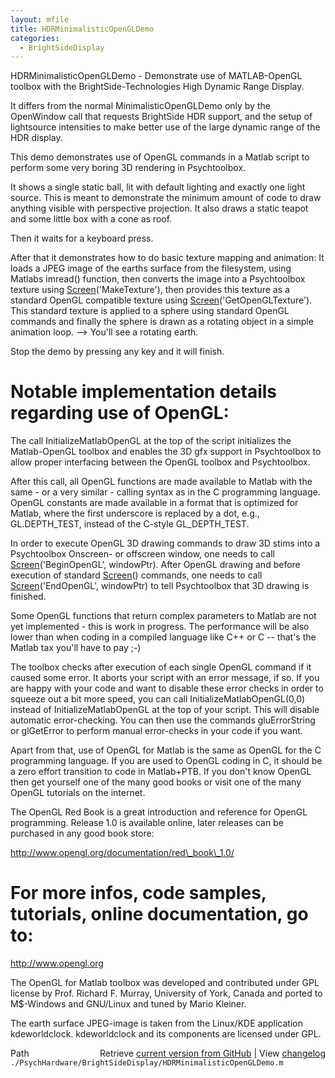 ```yaml
---
layout: mfile
title: HDRMinimalisticOpenGLDemo
categories:
  - BrightSideDisplay
---
```


HDRMinimalisticOpenGLDemo \- Demonstrate use of MATLAB\-OpenGL toolbox with
the BrightSide\-Technologies High Dynamic Range Display.

It differs from the normal MinimalisticOpenGLDemo only by the OpenWindow
call that requests BrightSide HDR support, and the setup of lightsource
intensities to make better use of the large dynamic range of the HDR
display.

This demo demonstrates use of OpenGL commands in a Matlab script to
perform some very boring 3D rendering in Psychtoolbox.

It shows a single static ball, lit with default lighting and exactly one
light source. This is meant to demonstrate the minimum amount of code to
draw anything visible with perspective projection. It also draws a static
teapot and some little box with a cone as roof.

Then it waits for a keyboard press.

After that it demonstrates how to do basic texture mapping and animation:
It loads a JPEG image of the earths surface from the filesystem, using
Matlabs imread\(\) function, then converts the image into a Psychtoolbox
texture using [Screen](/docs/Screen)\('MakeTexture'\), then provides this texture as a
standard OpenGL compatible texture using [Screen](/docs/Screen)\('GetOpenGLTexture'\).
This standard texture is applied to a sphere using standard OpenGL commands
and finally the sphere is drawn as a rotating object in a simple animation
loop. \-\-\> You'll see a rotating earth.

Stop the demo by pressing any key and it will finish.

# Notable implementation details regarding use of OpenGL:

The call InitializeMatlabOpenGL at the top of the script initializes the
Matlab\-OpenGL toolbox and enables the 3D gfx support in Psychtoolbox to
allow proper interfacing between the OpenGL toolbox and Psychtoolbox.

After this call, all OpenGL functions are made available to Matlab with
the same \- or a very similar \- calling syntax as in the C programming
language. OpenGL constants are made available in a format that is optimized
for Matlab, where the first underscore is replaced by a dot, e.g.,
GL.DEPTH\_TEST, instead of the C\-style GL\_DEPTH\_TEST.

In order to execute OpenGL 3D drawing commands to draw 3D stims into a
Psychtoolbox Onscreen\- or offscreen window, one needs to call
[Screen](/docs/Screen)\('BeginOpenGL', windowPtr\). After OpenGL drawing and before
execution of standard [Screen](/docs/Screen)\(\) commands, one needs to call
[Screen](/docs/Screen)\('EndOpenGL', windowPtr\) to tell Psychtoolbox that 3D drawing is
finished.

Some OpenGL functions that return complex parameters to Matlab are not
yet implemented \- this is work in progress. The performance will be also
lower than when coding in a compiled language like C\+\+ or C \-\- that's the
Matlab tax you'll have to pay ;\-\)

The toolbox checks after execution of each single OpenGL command if it
caused some error. It aborts your script with an error message, if so. If
you are happy with your code and want to disable these error checks in
order to squeeze out a bit more speed, you can call
InitializeMatlabOpenGL\(0,0\) instead of InitializeMatlabOpenGL at the top
of your script. This will disable automatic error\-checking. You can then
use the commands gluErrorString or glGetError to perform manual error\-checks
in your code if you want.

Apart from that, use of OpenGL for Matlab is the same as OpenGL for the C
programming language. If you are used to OpenGL coding in C, it should be
a zero effort transition to code in Matlab\+PTB. If you don't know OpenGL
then get yourself one of the many good books or visit one of the many
OpenGL tutorials on the internet.

The OpenGL Red Book is a great introduction and reference for OpenGL
programming. Release 1.0 is available online, later releases can be
purchased in any good book store:

http://www.opengl.org/documentation/red\_book\_1.0/

# For more infos, code samples, tutorials, online documentation, go to:

http://www.opengl.org

The OpenGL for Matlab toolbox was developed and contributed under
GPL license by Prof. Richard F. Murray, University of York, Canada and
ported to M$\-Windows and GNU/Linux and tuned by Mario Kleiner.

The earth surface JPEG\-image is taken from the Linux/KDE application
kdeworldclock. kdeworldclock and its components are licensed under
GPL.


<div class="code_header" style="text-align:right;">
  <span style="float:left;">Path&nbsp;&nbsp;</span> <span class="counter">Retrieve <a href=
  "https://raw.github.com/Psychtoolbox-3/Psychtoolbox-3/beta/./PsychHardware/BrightSideDisplay/HDRMinimalisticOpenGLDemo.m">current version from GitHub</a> | View <a href=
  "https://github.com/Psychtoolbox-3/Psychtoolbox-3/commits/beta/./PsychHardware/BrightSideDisplay/HDRMinimalisticOpenGLDemo.m">changelog</a></span>
</div>
<div class="code">
  <code>./PsychHardware/BrightSideDisplay/HDRMinimalisticOpenGLDemo.m</code>
</div>
